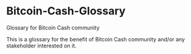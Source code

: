 # Bitcoin-Cash-Glossary
Glossary for Bitcoin Cash community

This is a glossary for the benefit of Bitcoin Cash community and/or any stakeholder interested on it.
